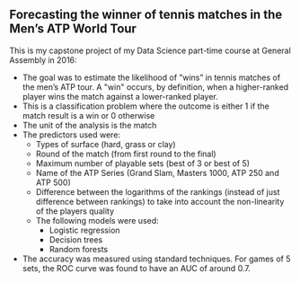 ## Forecasting the winner of tennis matches in the Men’s ATP World Tour 

This is my capstone project of my Data Science part-time course at General Assembly in 2016:

- The goal was to estimate the likelihood of ”wins” in tennis matches of the men’s ATP tour. A "win" occurs,
by definition, when a higher-ranked player wins the match against a lower-ranked player.
- This is a classification problem where the outcome is either 1 if the match result is a win or 0 otherwise
- The unit of the analysis is the match 
- The predictors used were:
  - Types of surface (hard, grass or clay)
  - Round of the match (from first round to the final)
  - Maximum number of playable sets (best of 3 or best of 5)
  - Name of the ATP Series (Grand Slam, Masters 1000, ATP 250 and ATP 500) 
  - Difference between the logarithms of the rankings (instead of just difference between rankings) to take into account the
 non-linearity of the players quality 
  - The following models were used:
    - Logistic regression
    - Decision trees
    - Random forests
- The accuracy was measured using standard techniques. For games of 5 sets, the ROC curve was found to have an AUC of around 0.7.
